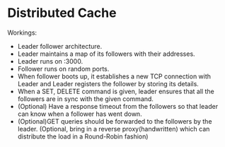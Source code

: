 # Distributed Cache

Workings:

- Leader follower architecture.
- Leader maintains a map of its followers with their addresses.
- Leader runs on :3000.
- Follower runs on random ports.
- When follower boots up, it establishes a new TCP connection with Leader and Leader registers the follower by storing its details.
- When a SET, DELETE command is given, leader ensures that all the followers are in sync with the given command.
- (Optional) Have a response timeout from the followers so that leader can know when a follower has went down.
- (Optional)GET queries should be forwarded to the followers by the leader. (Optional, bring in a reverse proxy(handwritten) which can distribute the load in a Round-Robin fashion)

